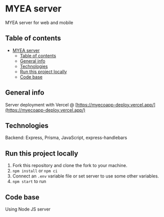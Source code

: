 # MYEA server

MYEA server for web and mobile

## Table of contents

- [MYEA server](#myea-server)
  - [Table of contents](#table-of-contents)
  - [General info](#general-info)
  - [Technologies](#technologies)
  - [Run this project locally](#run-this-project-locally)
  - [Code base](#code-base)

## General info

Server deployment with Vercel @ [https://myecoapp-deploy.vercel.app/](https://myecoapp-deploy.vercel.app/)

## Technologies

Backend: Express, Prisma, JavaScript, express-handlebars

## Run this project locally

1. Fork this repository and clone the fork to your machine.
2. `npm install` or `npm ci`
3. Connect an `.env` variable file or set server to use some other variables.
4. `npm start` to run

## Code base

Using Node JS server
